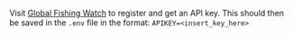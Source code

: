 Visit [Global Fishing Watch](https://globalfishingwatch.org/our-apis/) to register and get an API key.
This should then be saved in the `.env` file in the format:
`APIKEY=<insert_key_here>`